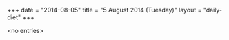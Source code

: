 +++
date = "2014-08-05"
title = "5 August 2014 (Tuesday)"
layout = "daily-diet"
+++

<p>&lt;no entries&gt;</p>